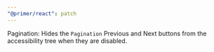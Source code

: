 ```yaml
---
"@primer/react": patch
---
```


Pagination: Hides the `Pagination` Previous and Next buttons from the accessibility tree when they are disabled.
